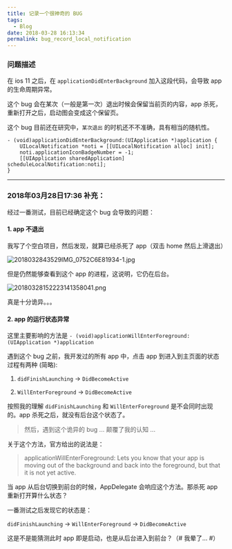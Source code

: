 ```yaml
---
title: 记录一个很神奇的 BUG
tags:
  - Blog
date: 2018-03-28 16:13:34
permalink: bug_record_local_notification
---
```


### 问题描述

在 ios 11 之后，在 `applicationDidEnterBackground` 加入这段代码，会导致 app 的生命周期异常。

这个 bug 会在某次（一般是第一次）退出时候会保留当前页的内容，app 杀死，重新打开之后，启动图会变成这个保留页。

这个 bug 目前还在研究中，`某次退出` 的时机还不不准确，具有相当的随机性。 

```objc
- (void)applicationDidEnterBackground:(UIApplication *)application {
    UILocalNotification *noti = [[UILocalNotification alloc] init];
    noti.applicationIconBadgeNumber = -1;
    [[UIApplication sharedApplication] scheduleLocalNotification:noti];
}
```

---

### 2018年03月28日17:36 补充：

经过一番测试，目前已经确定这个 bug 会导致的问题：
    
#### 1. app 不退出
    
我写了个空白项目，然后发现，就算已经杀死了 app（双击 home 然后上滑退出）

![2018032843529IMG_0752C6E81934-1.jpg](http://storage.laizw.cn/image/upi/2018032843529IMG_0752C6E81934-1.jpg-watermark)
    
但是仍然能够查看到这个 app 的进程，这说明，它仍在后台。
    
![20180328152223141358041.png](http://storage.laizw.cn/image/upi/20180328152223141358041.png-watermark)
    
真是十分诡异。。。
    
#### 2. app 的运行状态异常
    
这里主要影响的方法是 `- (void)applicationWillEnterForeground:(UIApplication *)application`
    
遇到这个 bug 之前，我开发过的所有 app 中，点击 app 到进入到主页面的状态过程有两种 (简略):

1. `didFinishLaunching` -> `DidBecomeActive`

2. `WillEnterForeground` -> `DidBecomeActive`

按照我的理解 `didFinishLaunching` 和 `WillEnterForeground` 是不会同时出现的。app 杀死之后，就没有后台这个状态了。

> 然后，遇到这个诡异的 bug ... 颠覆了我的认知 ...
    
关于这个方法，官方给出的说法是：

> applicationWillEnterForeground: Lets you know that your app is moving out of the background and back into the foreground, but that it is not yet active.
    
当 app 从后台切换到前台的时候，AppDelegate 会响应这个方法。那杀死 app 重新打开算什么状态？
    
一番测试之后发现它的状态是：

`didFinishLaunching` -> `WillEnterForeground` -> `DidBecomeActive` 

这是不是能猜测此时 app 即是启动，也是从后台进入到前台？（# 我晕了... #）




